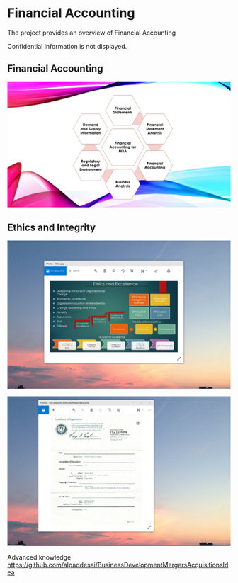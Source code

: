 # Financial Accounting

The project provides an overview of Financial Accounting

Confidential information is not displayed. 

## Financial Accounting
![image](FinancialAccounting.jpg)

## Ethics and Integrity
![image](EthicsandExcellence.png)

![image](USCopyrightCertificate.png)

Advanced knowledge https://github.com/alpaddesai/BusinessDevelopmentMergersAcquisitionsIdea

